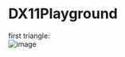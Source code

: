 # DX11Playground

first triangle:  
![image](https://user-images.githubusercontent.com/103543549/187735174-67931590-ba0e-4edb-aacd-7085d9dc3a14.png)

